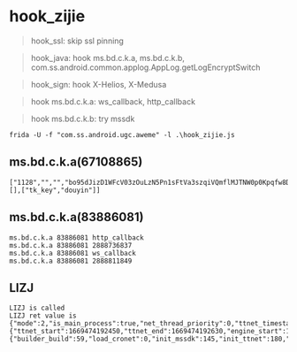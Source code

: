 # hook_zijie

> hook_ssl: skip ssl pinning

> hook_java: hook ms.bd.c.k.a, ms.bd.c.k.b, com.ss.android.common.applog.AppLog.getLogEncryptSwitch

> hook_sign: hook X-Helios, X-Medusa

> hook ms.bd.c.k.a: ws_callback, http_callback

> hook ms.bd.c.k.b: try mssdk


```shell
frida -U -f "com.ss.android.ugc.aweme" -l .\hook_zijie.js
```

## ms.bd.c.k.a(67108865)
```shell
["1128","","","bo95dJizD1WFcV03zOuLzN5Pn1sFtVa3szqiVQmflMJTNW0p0Kpqfw8D4i0zUlfrou4kuYt\/i0521YRygM83dwv\/wn3DD+TMJF+QFzW9wb8Qq2\/1B4jPMbObrDNdyMMukpAYqy1fLWtbLGVIPxsFsZegwQy5lsRX9h49PH\/Qx8MwgYvWvH7ZTFLV28LwTWZiljQyBPaBE+TsyumEu0Y+JRkeidHFEYcVs0yRoa+xC004hugQhdPupIt6dBiWA4phsB3fNJZjFTAKGE1lPB4gzt6Qf+FmlgZBbRvT8zekxTV2HZ5dUvSutB2\/0QpbHKAvWL4DRA==","v04.04.02","","","","","","0","-1","99999",[],["tk_key","douyin"]]
```

## ms.bd.c.k.a(83886081)
```shell
ms.bd.c.k.a 83886081 http_callback
ms.bd.c.k.a 83886081 2888736837
ms.bd.c.k.a 83886081 ws_callback
ms.bd.c.k.a 83886081 2888811849
```

## LIZJ
```shell
LIZJ is called
LIZJ ret value is {"mode":2,"is_main_process":true,"net_thread_priority":0,"ttnet_timestamp":{"ttnet_start":1669474192450,"ttnet_end":1669474192630,"engine_start":1669474192652,"engine_end":1669474192855,"init_start":1669474192805,"init_end":1669474192961,"network_start":1669474192995,"network_end":1669474193794,"exec_wait_end":1669474193794,"preconnect_start":1669474193547},"ttnet_duration":{"builder_build":59,"load_cronet":0,"init_mssdk":145,"init_ttnet":180,"init_metasec":40,"create_engine":203,"init_thread":156,"native_init_thread":20,"network_thread":799,"exec_tasks":0,"init_total":1344,"init_preconnect":1097,"nqe_init":9,"prefs_init":42,"channel_init":0,"context_build":55,"tnc_config":320,"update_appinfo":59,"netlog_init":11,"nqe_detect":64,"preconnect":178,"ssl_session":2,"ttnet_config":1,"install_cert":12}}
```
